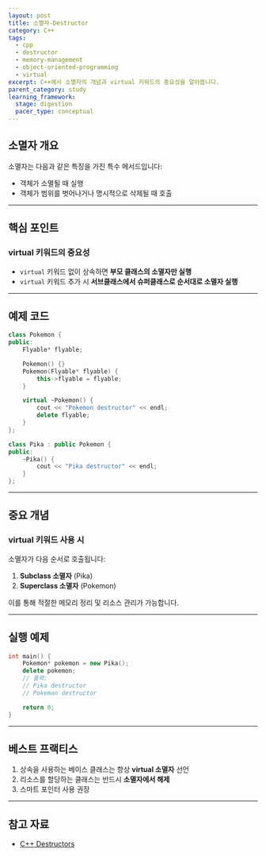 ```yaml
---
layout: post
title: 소멸자-Destructor
category: C++
tags:
  - cpp
  - destructor
  - memory-management
  - object-oriented-programming
  - virtual
excerpt: C++에서 소멸자의 개념과 virtual 키워드의 중요성을 알아봅니다.
parent_category: study
learning_framework:
  stage: digestion
  pacer_type: conceptual
---
```


## 소멸자 개요

소멸자는 다음과 같은 특징을 가진 특수 메서드입니다:

- 객체가 소멸될 때 실행
- 객체가 범위를 벗어나거나 명시적으로 삭제될 때 호출

---

## 핵심 포인트

### virtual 키워드의 중요성

- `virtual` 키워드 없이 상속하면 **부모 클래스의 소멸자만 실행**
- `virtual` 키워드 추가 시 **서브클래스에서 슈퍼클래스로 순서대로 소멸자 실행**

---

## 예제 코드

```cpp
class Pokemon {
public:
    Flyable* flyable;

    Pokemon() {}
    Pokemon(Flyable* flyable) {
        this->flyable = flyable;
    }

    virtual ~Pokemon() {
        cout << "Pokemon destructor" << endl;
        delete flyable;
    }
};

class Pika : public Pokemon {
public:
    ~Pika() {
        cout << "Pika destructor" << endl;
    }
};
```

---

## 중요 개념

### virtual 키워드 사용 시

소멸자가 다음 순서로 호출됩니다:

1. **Subclass 소멸자** (Pika)
2. **Superclass 소멸자** (Pokemon)

이를 통해 적절한 메모리 정리 및 리소스 관리가 가능합니다.

---

## 실행 예제

```cpp
int main() {
    Pokemon* pokemon = new Pika();
    delete pokemon;
    // 출력:
    // Pika destructor
    // Pokemon destructor

    return 0;
}
```

---

## 베스트 프랙티스

1. 상속을 사용하는 베이스 클래스는 항상 **virtual 소멸자** 선언
2. 리소스를 할당하는 클래스는 반드시 **소멸자에서 해제**
3. 스마트 포인터 사용 권장

---

## 참고 자료

- [C++ Destructors](https://en.cppreference.com/w/cpp/language/destructor)
